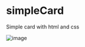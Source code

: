 # simpleCard
Simple card with html and css

![image](https://user-images.githubusercontent.com/67627523/217935047-7283aba0-f144-4d7d-8442-cb088035d940.png)
